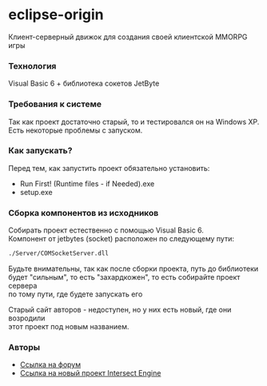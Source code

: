 # eclipse-origin
Клиент-серверный движок для создания своей клиентской MMORPG игры

### Технология
Visual Basic 6 + библиотека сокетов JetByte

### Требования к системе
Так как проект достаточно старый, то и тестировался он на Windows XP. <br>
Есть некоторые проблемы с запуском.

### Как запускать?
Перед тем, как запустить проект обязательно установить:
- Run First! (Runtime files - if Needed).exe
- setup.exe

### Сборка компонентов из исходников
Собирать проект естественно с помощью Visual Basic 6. <br>
Компонент от jetbytes (socket) расположен по следующему пути:<br>
```bash
./Server/COMSocketServer.dll
```
Будьте внимательны, так как после сборки проекта, путь до библиотеки<br> будет "сильным", то есть "захардкожен", то есть собирайте проект сервера<br> по тому пути, где будете запускать его

Старый сайт авторов - недоступен, но у них есть новый, где они возродили<br> этот проект под новым названием.<br>

### Авторы
- [Ссылка на форум](https://www.ascensiongamedev.com/)<br>
- [Ссылка на новый проект Intersect Engine](https://www.freemmorpgmaker.com/)